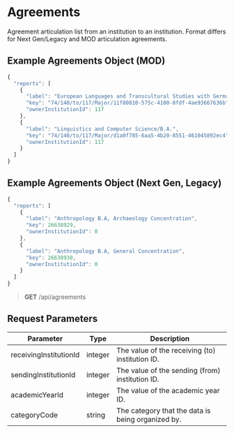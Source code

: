 # Agreements

Agreement articulation list from an institution to an institution. Format differs for Next Gen/Legacy and MOD articulation agreements.

## Example Agreements Object (MOD)

```js
{
  "reports": [
    {
      "label": "European Languages and Transcultural Studies with German/B.A.",
      "key": "74/140/to/117/Major/11f80810-575c-4100-8fdf-4ae93667636b",
      "ownerInstitutionId": 117
    },
    {
      "label": "Linguistics and Computer Science/B.A.",
      "key": "74/140/to/117/Major/d1a0f785-6aa5-4b20-8551-461045892ec4",
      "ownerInstitutionId": 117
    }
  ]
}
```

## Example Agreements Object (Next Gen, Legacy)

```js
{
  "reports": [
    {
      "label": "Anthropology B.A, Archaeology Concentration",
      "key": 26638929,
      "ownerInstitutionId": 0
    },
    {
      "label": "Anthropology B.A, General Concentration",
      "key": 26638930,
      "ownerInstitutionId": 0
    }
  ]
}
```

> **GET** /api/agreements

## Request Parameters

| Parameter | Type | Description |
| ----------- | ----------- | ----------- |
| receivingInstitutionId | integer | The value of the receiving (to) institution ID. |
| sendingInstitutionId | integer | The value of the sending (from) institution ID. |
| academicYearId | integer | The value of the academic year ID. |
| categoryCode | string | The category that the data is being organized by. | 
